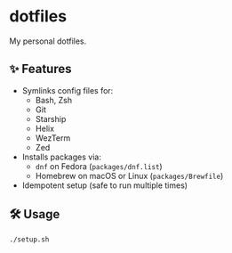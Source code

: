 # dotfiles

My personal dotfiles.

## ✨ Features

- Symlinks config files for:
  - Bash, Zsh
  - Git
  - Starship
  - Helix
  - WezTerm
  - Zed
- Installs packages via:
  - `dnf` on Fedora (`packages/dnf.list`)
  - Homebrew on macOS or Linux (`packages/Brewfile`)
- Idempotent setup (safe to run multiple times)

## 🛠 Usage

```bash
./setup.sh

